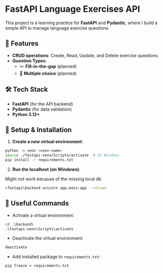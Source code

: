 # FastAPI Language Exercises API

This project is a learning practice for **FastAPI** and **Pydantic**, where I build a simple API to manage language exercise questions.

## 🚀 Features
- **CRUD operations**: Create, Read, Update, and Delete exercise questions.
- **Question Types**:
  - ✏️ **Fill-in-the-gap** (planned)
  - 🔘 **Multiple choice** (planned)

## 🛠 Tech Stack
- **FastAPI** (for the API backend)
- **Pydantic** (for data validation)
- **Python 3.12+**

## 🔧 Setup & Installation
1. **Create a new virtual environment**:
```sh
python -m venv <venv-name>
source ./fastapi-venv/Scripts/activate  # On Windows
pip install -r requirements.txt
```
2. **Run the localhost (on Windows)**:

Might not work because of the missing local db
```sh
\fastapi\backend uvicorn app.main:app --reload
```

## 🔧 Useful Commands
- Activate a virtual environment:
```cmd
cd .\backend\
.\fastapi-venv\Scripts\activate 
```

- Deactivate the virtual environment:
```cmd
deactivate
```

- Add installed package to `requirements.txt`:
```cmd
pip freeze > requirements.txt
```
